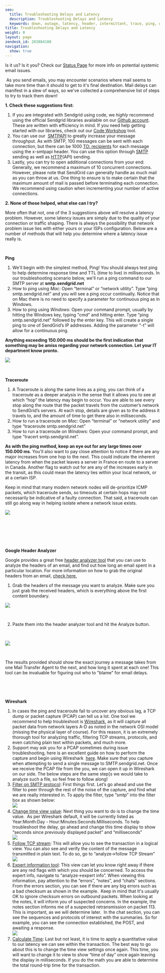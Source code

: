 ```yaml
---
seo:
  title: Troubleshooting Delays and Latency
  description: Troubleshooting Delays and Latency
  keywords: down, outage, latency, header, intermittant, trace, ping, wireshark, traceroute, hop, node, slowness, having issues?, delivering, after, mins, minutes, seconds, ms, miliseconds, slow, delay, hours, delays
title: Troubleshooting Delays and Latency
weight: 0
layout: page
zendesk_id: 203884108
navigation:
  show: true
---
```


Is it us? Is it you? Check our [Status Page](http://status.sendgrid.com/) for more info on potential systemic email issues.&nbsp;

&nbsp;As you send emails, you may encounter scenarios where mail seems to take more time than it should to get to it's final destination. Mail delays can manifest in a slew of ways, so we've collected a comprehensive list of steps to try to track them down!&nbsp;

**1. Check these suggestions first:**

1. If you are integrated with Sendgrid using code, we _highly_&nbsp;recommend using&nbsp;the official Sendgrid libraries available on&nbsp;our [Github account](https://github.com/sendgrid). These are written&nbsp;with efficiency in mind. If you need help getting started with our libraries, check out our [Code Workshop](https://sendgrid.com/docs/Utilities/code_workshop.html) tool.
2. You can use our&nbsp; [SMTPAPI](https://sendgrid.com/docs/API_Reference/SMTP_API/index.html)&nbsp;to greatly increase your message throughput. As with SMTP, 100 messages can be sent with each connection, but there can be 1000 [TO: recipients](https://sendgrid.com/docs/API_Reference/SMTP_API/using_the_smtp_api.html) for each message using the x-smtpapi header. You can use this option through [SMTP](/hc/en-us/articles/200328026-Recommended-SMTP-settings) sending&nbsp;as well as [HTTP](https://sendgrid.com/docs/API_Reference/Web_API/mail.html)(API) sending.&nbsp;
3. Lastly, you can try to open additional&nbsp;connections from your end: Generally, we recommend a maximum of&nbsp;10 concurrent connections. However, please note that SendGrid can generally handle as much mail as you can throw at us. One thing to ensure is to make certain that the maximum amount of mail is passed before terminating each connection. We recommend using caution when incrementing your number of active connections.

**2. None of those helped, what else can I try?**

More often that not, one of the 3 suggestions above will resolve a&nbsp;latency problem. However, some latency issues are simply due to the quality of your connection or traffic shaping. There is always the possibility that network problem issue lies with either&nbsp;yours or your ISPs configuration.&nbsp;Below are a number of methods that will help you determine where a latency issue really&nbsp;is.&nbsp;

&nbsp;

**Ping**

1. We'll begin with the simplest&nbsp;method, Ping! You should always test ping to help determine response time and TTL (time to live) in milliseconds. In our troubleshooting scenario below, we'll&nbsp;run a&nbsp;ping command to our SMTP server at **smtp.sendgrid.net**
2. How to ping using _Mac_: Open “terminal” or “network utility”. Type “ping smtp.sendgrid.net” and you will see a ping occur continually. Notice that on Mac there is no need to specify a parameter for continuous ping as in Windows.
3. How to ping using _Windows_: Open your command prompt, usually by hitting the Windows key, typing "cmd" and hitting enter. Type “ping smtp.sendgrid.net” followed by the enter key. This will create a single ping to one of SendGrid’s IP addresses. Adding the parameter “-t” will allow for a continuous ping.

**Anything exceeding&nbsp;150.000 ms should be the first indication that something may be amiss regarding your&nbsp;network connection. Let your IT department know pronto.**

![]({{root_url}}/images/smtpPING.gif)&nbsp;

&nbsp;

**Traceroute**

1. A Traceroute is along the same lines as a ping, you can think of a traceroute as a deeper analysis in the sense that it allows you to see at which “hop” the latency may begin to occur. You are able to see every stop along the route that the packet travels from the customer’s network to SendGrid’s servers. At each stop, details are given as to the address it travels to, and the amount of time to get there also in milliseconds.
2. How to run a traceroute on _Mac_: Open “terminal” or “network utility” and type “traceroute smtp.sendgrid.net”
3. How to run&nbsp;a traceroute on _Windows_: Open your command prompt, and type ”tracert smtp.sendgrid.net”.

**As with the ping method, keep an eye out for&nbsp;any large times over 150.000 ms**. You'll also want to pay close attention to notice if there are any major increases from one hop to the next. This could&nbsp;indicate the inherent latency from when the packet leaves a server in France en route to a server in Canada. Another flag to watch out for are any of the increases early in the transit, as this could mean&nbsp;the latency lies within your local&nbsp;network, or at a certain ISP.&nbsp;

Keep in mind that many&nbsp;modern network nodes will de-prioritize ICMP packets, which traceroute sends, so&nbsp;timeouts&nbsp;at certain hops may not necessarily be indicative of a faulty connection. That said, a traceroute can still go along way in helping isolate where a network issue exists.

![]({{root_url}}/images/smtpTRACE.gif)

&nbsp;

&nbsp;

&nbsp;

**Google Header Analyzer**

Google provides a great free [header analyzer tool](https://toolbox.googleapps.com/apps/messageheader/analyzeheader) that you can use to analyze the headers of an email, and find out how long an email spent in a particular&nbsp;location. For more information on how to grab the original headers from an email, [check here.](/hc/en-us/articles/203965613-How-do-I-check-the-headers-raw-source-of-an-email-)

1. Grab the headers of the message you want to analyze. Make sure you just grab the received headers, which is everything above the first content boundary.

![]({{root_url}}/images/headersnocontent.gif)

&nbsp;

2. Paste them into the header analyzer tool and hit&nbsp;the Analyze button.

&nbsp;

![]({{root_url}}/images/headeranalyzer.gif)

&nbsp;

The results provided should show the exact journey a message takes from one Mail Transfer Agent to the next, and how long it spent at each one! This tool can be invaluable for figuring out who to "blame" for email delays.&nbsp;

&nbsp;

&nbsp;

**Wireshark** &nbsp;&nbsp;

1. In cases the ping and traceroute fail to uncover any obvious lag, a TCP dump or packet capture (PCAP) can tell us a lot. One tool we recommend to help troubleshoot is [Wireshark](https://www.wireshark.org/download.html), as it will capture all packet data from network layers A-D as noted in the network OSI model (missing the physical layer of course). For this reason, it is an extremely thorough tool for analyzing traffic, filtering TCP streams, protocols, and even catching plain text within packets, and&nbsp;much more.
2. Support may ask you for a&nbsp;PCAP sometimes during issue troubleshooting, here is an excellent guide on how to perform the capture and begin using Wireshark&nbsp; [here](http://www.howtogeek.com/104278/how-to-use-wireshark-to-capture-filter-and-inspect-packets/). Make sure that you&nbsp;capture when attempting to send a single message to SMTP.sendgrid.net.&nbsp;Once we&nbsp;receive the PCAP file from the you, we can open it up in Wireshark on our side.&nbsp;The below steps are the same step[s we would take to analyze such a file, so feel free to follow along!
  1. <u>Filter on SMTP protocol</u>: First things first. Let’s go ahead and use the filter to peer through the rest of the noise of the capture, and find what we are really interested in. To apply the filter, type “smtp” into the filter box as shown below:  
 ![](http://content.screencast.com/users/Piaget/folders/Jing/media/c3e14bd2-6326-4a0f-a695-523cadf18cd0/00000016.png)&nbsp;
  2. <u>Change time view value</u>: Next thing you want to do is to change the time value.&nbsp; As per Wireshark default, it will be currently listed as Year:Month:Day - Hour:Minutes:Seconds:Milliseconds. To help troubleshoot the delay, go ahead and change this time display to show “seconds since previously displayed packet” and “milliseconds”  
 ![](http://content.screencast.com/users/Piaget/folders/Jing/media/3a457add-eff0-4150-a1cc-1cd82a730541/00000015.png)
  3. <u>Follow TCP stream</u>: This will allow you to see the transaction in a logical view. You can also see and verify the content of the message transmitted in plain text. To do so, go to “analyze->follow TCP Stream”  
 ![](http://content.screencast.com/users/Piaget/folders/Jing/media/c0ad0b7c-3213-4b96-ae03-9878cb4b4451/00000017.png)&nbsp;
  4. <u>Expert information tool</u>: This view can let you know right away if there are any red flags with which you should be concerned. To access the expert info, navigate to “analyze->expert info”. When viewing this information, pay attention to the “errors”, “notes”, and “chats” sections. From the errors section, you can see if there are any big errors such as a bad checksum as shown in the example.&nbsp; Keep in mind that It's usually OK to ignore checksum errors on outbound packets. When looking at the notes, it will inform you of suspected concerns. In the example, the notes section informs me of a suspected retransmission on packet 113. This is important, as we will determine later.&nbsp; In the chat section, you can see the sequences and protocols of interest with the summaries. So for example, you can see the connection established, the POST, and awaiting a response.  
 ![](http://content.screencast.com/users/Piaget/folders/Jing/media/84e0bbd6-f268-424a-b2b5-d8326d3f42c8/00000018.png)&nbsp;
  5. <u>Calculate Time</u>: Last but not least, it is time to apply a quantitative value to our latency we can see within the transaction. The best way to go about this is to change the time view settings once again. This time, you will want to change it to view to show “time of day” once again leaving the display in milliseconds. If you do the math you are able to determine the total round-trip time for the transaction.
